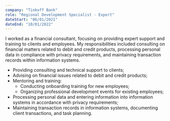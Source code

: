 ```yaml
---
company: "Tinkoff Bank"
role: "Regional Development Specialist - Expert"
dateStart: "06/01/2021"
dateEnd: "10/01/2022"
---
```


I worked as a financial consultant, focusing on providing expert support and training to clients and employees. My responsibilities included consulting on financial matters related to debit and credit products, processing personal data in compliance with privacy requirements, and maintaining transaction records within information systems.

- Providing consulting and technical support to clients;
- Advising on financial issues related to debit and credit products;
- Mentoring and training:
  - Conducting onboarding training for new employees;
  - Organizing professional development events for existing employees;
- Processing personal data and entering information into information systems in accordance with privacy requirements;
- Maintaining transaction records in information systems, documenting client transactions, and task planning.
